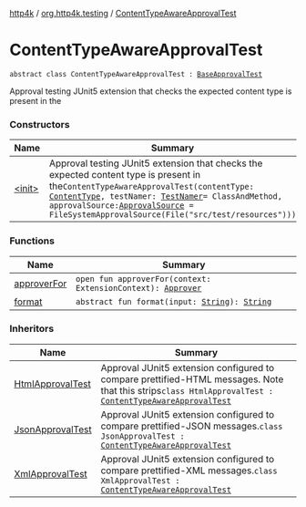[http4k](../../index.md) / [org.http4k.testing](../index.md) / [ContentTypeAwareApprovalTest](./index.md)

# ContentTypeAwareApprovalTest

`abstract class ContentTypeAwareApprovalTest : `[`BaseApprovalTest`](../-base-approval-test/index.md)

Approval testing JUnit5 extension that checks the expected content type is present in the

### Constructors

| Name | Summary |
|---|---|
| [&lt;init&gt;](-init-.md) | Approval testing JUnit5 extension that checks the expected content type is present in the`ContentTypeAwareApprovalTest(contentType: `[`ContentType`](../../org.http4k.core/-content-type/index.md)`, testNamer: `[`TestNamer`](../-test-namer/index.md)` = ClassAndMethod, approvalSource: `[`ApprovalSource`](../-approval-source/index.md)` = FileSystemApprovalSource(File("src/test/resources")))` |

### Functions

| Name | Summary |
|---|---|
| [approverFor](approver-for.md) | `open fun approverFor(context: ExtensionContext): `[`Approver`](../-approver/index.md) |
| [format](format.md) | `abstract fun format(input: `[`String`](https://kotlinlang.org/api/latest/jvm/stdlib/kotlin/-string/index.html)`): `[`String`](https://kotlinlang.org/api/latest/jvm/stdlib/kotlin/-string/index.html) |

### Inheritors

| Name | Summary |
|---|---|
| [HtmlApprovalTest](../-html-approval-test/index.md) | Approval JUnit5 extension configured to compare prettified-HTML messages. Note that this strips`class HtmlApprovalTest : `[`ContentTypeAwareApprovalTest`](./index.md) |
| [JsonApprovalTest](../-json-approval-test/index.md) | Approval JUnit5 extension configured to compare prettified-JSON messages.`class JsonApprovalTest : `[`ContentTypeAwareApprovalTest`](./index.md) |
| [XmlApprovalTest](../-xml-approval-test/index.md) | Approval JUnit5 extension configured to compare prettified-XML messages.`class XmlApprovalTest : `[`ContentTypeAwareApprovalTest`](./index.md) |
